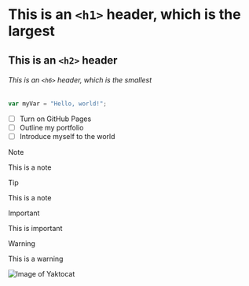 # This is an `<h1>` header, which is the largest

## This is an `<h2>` header

###### This is an `<h6>` header, which is the smallest

``` javascript
var myVar = "Hello, world!";
```

- [ ] Turn on GitHub Pages
- [ ] Outline my portfolio
- [ ] Introduce myself to the world

> [!NOTE]
> This is a note

> [!TIP]
> This is a note

> [!IMPORTANT]
> This is important
 
> [!WARNING]
> This is a warning

![Image of Yaktocat](https://octodex.github.com/images/yaktocat.png)
